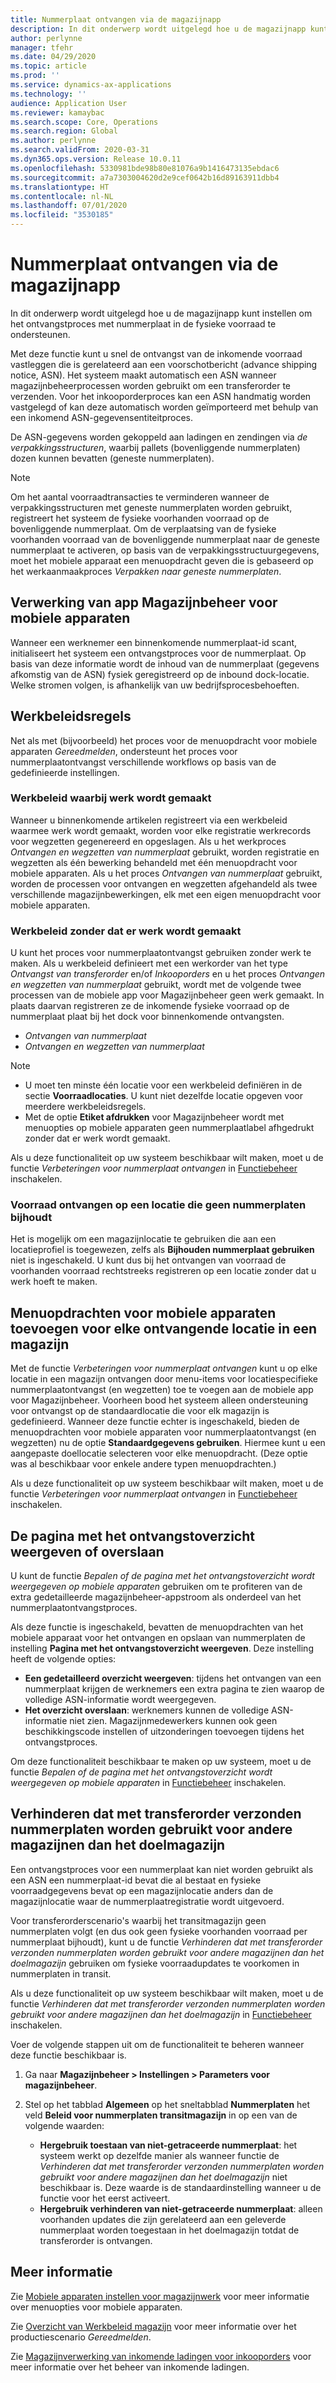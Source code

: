 ```yaml
---
title: Nummerplaat ontvangen via de magazijnapp
description: In dit onderwerp wordt uitgelegd hoe u de magazijnapp kunt instellen om het ontvangstproces met nummerplaat in de fysieke voorraad te ondersteunen.
author: perlynne
manager: tfehr
ms.date: 04/29/2020
ms.topic: article
ms.prod: ''
ms.service: dynamics-ax-applications
ms.technology: ''
audience: Application User
ms.reviewer: kamaybac
ms.search.scope: Core, Operations
ms.search.region: Global
ms.author: perlynne
ms.search.validFrom: 2020-03-31
ms.dyn365.ops.version: Release 10.0.11
ms.openlocfilehash: 5330981bde98b80e81076a9b1416473135ebdac6
ms.sourcegitcommit: a7a7303004620d2e9cef0642b16d89163911dbb4
ms.translationtype: HT
ms.contentlocale: nl-NL
ms.lasthandoff: 07/01/2020
ms.locfileid: "3530185"
---
```

# <a name="license-plate-receiving-via-the-warehouse-app"></a>Nummerplaat ontvangen via de magazijnapp

In dit onderwerp wordt uitgelegd hoe u de magazijnapp kunt instellen om het ontvangstproces met nummerplaat in de fysieke voorraad te ondersteunen.

Met deze functie kunt u snel de ontvangst van de inkomende voorraad vastleggen die is gerelateerd aan een voorschotbericht (advance shipping notice, ASN). Het systeem maakt automatisch een ASN wanneer magazijnbeheerprocessen worden gebruikt om een transferorder te verzenden. Voor het inkooporderproces kan een ASN handmatig worden vastgelegd of kan deze automatisch worden geïmporteerd met behulp van een inkomend ASN-gegevensentiteitproces.

De ASN-gegevens worden gekoppeld aan ladingen en zendingen via *de verpakkingsstructuren*, waarbij pallets (bovenliggende nummerplaten) dozen kunnen bevatten (geneste nummerplaten).

> [!NOTE]
> Om het aantal voorraadtransacties te verminderen wanneer de verpakkingsstructuren met geneste nummerplaten worden gebruikt, registreert het systeem de fysieke voorhanden voorraad op de bovenliggende nummerplaat. Om de verplaatsing van de fysieke voorhanden voorraad van de bovenliggende nummerplaat naar de geneste nummerplaat te activeren, op basis van de verpakkingsstructuurgegevens, moet het mobiele apparaat een menuopdracht geven die is gebaseerd op het werkaanmaakproces *Verpakken naar geneste nummerplaten*.

## <a name="warehousing-mobile-device-app-processing"></a>Verwerking van app Magazijnbeheer voor mobiele apparaten

Wanneer een werknemer een binnenkomende nummerplaat-id scant, initialiseert het systeem een ontvangstproces voor de nummerplaat. Op basis van deze informatie wordt de inhoud van de nummerplaat (gegevens afkomstig van de ASN) fysiek geregistreerd op de inbound dock-locatie. Welke stromen volgen, is afhankelijk van uw bedrijfsprocesbehoeften.

## <a name="work-policies"></a>Werkbeleidsregels

Net als met (bijvoorbeeld) het proces voor de menuopdracht voor mobiele apparaten *Gereedmelden*, ondersteunt het proces voor nummerplaatontvangst verschillende workflows op basis van de gedefinieerde instellingen.

### <a name="work-policies-with-work-creation"></a>Werkbeleid waarbij werk wordt gemaakt

Wanneer u binnenkomende artikelen registreert via een werkbeleid waarmee werk wordt gemaakt, worden voor elke registratie werkrecords voor wegzetten gegenereerd en opgeslagen. Als u het werkproces *Ontvangen en wegzetten van nummerplaat* gebruikt, worden registratie en wegzetten als één bewerking behandeld met één menuopdracht voor mobiele apparaten. Als u het proces *Ontvangen van nummerplaat* gebruikt, worden de processen voor ontvangen en wegzetten afgehandeld als twee verschillende magazijnbewerkingen, elk met een eigen menuopdracht voor mobiele apparaten.

### <a name="work-policies-without-work-creation"></a>Werkbeleid zonder dat er werk wordt gemaakt

U kunt het proces voor nummerplaatontvangst gebruiken zonder werk te maken. Als u werkbeleid definieert met een werkorder van het type *Ontvangst van transferorder* en/of *Inkooporders* en u het proces *Ontvangen en wegzetten van nummerplaat* gebruikt, wordt met de volgende twee processen van de mobiele app voor Magazijnbeheer geen werk gemaakt. In plaats daarvan registreren ze de inkomende fysieke voorraad op de nummerplaat plaat bij het dock voor binnenkomende ontvangsten.

- *Ontvangen van nummerplaat*
- *Ontvangen en wegzetten van nummerplaat*

> [!NOTE]
> - U moet ten minste één locatie voor een werkbeleid definiëren in de sectie **Voorraadlocaties**. U kunt niet dezelfde locatie opgeven voor meerdere werkbeleidsregels.
> - Met de optie **Etiket afdrukken** voor Magazijnbeheer wordt met menuopties op mobiele apparaten geen nummerplaatlabel afhgedrukt zonder dat er werk wordt gemaakt.

Als u deze functionaliteit op uw systeem beschikbaar wilt maken, moet u de functie *Verbeteringen voor nummerplaat ontvangen* in [Functiebeheer](../../fin-ops-core/fin-ops/get-started/feature-management/feature-management-overview.md) inschakelen.

### <a name="receive-inventory-on-a-location-that-doesnt-track-license-plates"></a>Voorraad ontvangen op een locatie die geen nummerplaten bijhoudt

Het is mogelijk om een magazijnlocatie te gebruiken die aan een locatieprofiel is toegewezen, zelfs als **Bijhouden nummerplaat gebruiken** niet is ingeschakeld. U kunt dus bij het ontvangen van voorraad de voorhanden voorraad rechtstreeks registreren op een locatie zonder dat u werk hoeft te maken.

## <a name="add-mobile-device-menu-items-for-each-receiving-location-in-a-warehouse"></a>Menuopdrachten voor mobiele apparaten toevoegen voor elke ontvangende locatie in een magazijn

Met de functie *Verbeteringen voor nummerplaat ontvangen* kunt u op elke locatie in een magazijn ontvangen door menu-items voor locatiespecifieke nummerplaatontvangst (en wegzetten) toe te voegen aan de mobiele app voor Magazijnbeheer. Voorheen bood het systeem alleen ondersteuning voor ontvangst op de standaardlocatie die voor elk magazijn is gedefinieerd. Wanneer deze functie echter is ingeschakeld, bieden de menuopdrachten voor mobiele apparaten voor nummerplaatontvangst (en wegzetten) nu de optie **Standaardgegevens gebruiken**. Hiermee kunt u een aangepaste doellocatie selecteren voor elke menuopdracht. (Deze optie was al beschikbaar voor enkele andere typen menuopdrachten.)

Als u deze functionaliteit op uw systeem beschikbaar wilt maken, moet u de functie *Verbeteringen voor nummerplaat ontvangen* in [Functiebeheer](../../fin-ops-core/fin-ops/get-started/feature-management/feature-management-overview.md) inschakelen.

## <a name="show-or-skip-the-receiving-summary-page"></a>De pagina met het ontvangstoverzicht weergeven of overslaan

U kunt de functie *Bepalen of de pagina met het ontvangstoverzicht wordt weergegeven op mobiele apparaten* gebruiken om te profiteren van de extra gedetailleerde magazijnbeheer-appstroom als onderdeel van het nummerplaatontvangstproces.

Als deze functie is ingeschakeld, bevatten de menuopdrachten van het mobiele apparaat voor het ontvangen en opslaan van nummerplaten de instelling **Pagina met het ontvangstoverzicht weergeven**. Deze instelling heeft de volgende opties:

- **Een gedetailleerd overzicht weergeven**: tijdens het ontvangen van een nummerplaat krijgen de werknemers een extra pagina te zien waarop de volledige ASN-informatie wordt weergegeven.
- **Het overzicht overslaan**: werknemers kunnen de volledige ASN-informatie niet zien. Magazijnmedewerkers kunnen ook geen beschikkingscode instellen of uitzonderingen toevoegen tijdens het ontvangstproces.

Om deze functionaliteit beschikbaar te maken op uw systeem, moet u de functie *Bepalen of de pagina met het ontvangstoverzicht wordt weergegeven op mobiele apparaten* in [Functiebeheer](../../fin-ops-core/fin-ops/get-started/feature-management/feature-management-overview.md) inschakelen.

## <a name="prevent-transfer-ordershipped-license-plates-from-being-used-at-warehouses-other-than-the-destination-warehouse"></a>Verhinderen dat met transferorder verzonden nummerplaten worden gebruikt voor andere magazijnen dan het doelmagazijn

Een ontvangstproces voor een nummerplaat kan niet worden gebruikt als een ASN een nummerplaat-id bevat die al bestaat en fysieke voorraadgegevens bevat op een magazijnlocatie anders dan de magazijnlocatie waar de nummerplaatregistratie wordt uitgevoerd.

Voor transferorderscenario's waarbij het transitmagazijn geen nummerplaten volgt (en dus ook geen fysieke voorhanden voorraad per nummerplaat bijhoudt), kunt u de functie *Verhinderen dat met transferorder verzonden nummerplaten worden gebruikt voor andere magazijnen dan het doelmagazijn* gebruiken om fysieke voorraadupdates te voorkomen in nummerplaten in transit.

Als u deze functionaliteit op uw systeem beschikbaar wilt maken, moet u de functie *Verhinderen dat met transferorder verzonden nummerplaten worden gebruikt voor andere magazijnen dan het doelmagazijn* in [Functiebeheer](../../fin-ops-core/fin-ops/get-started/feature-management/feature-management-overview.md) inschakelen.

Voer de volgende stappen uit om de functionaliteit te beheren wanneer deze functie beschikbaar is.

1. Ga naar **Magazijnbeheer \> Instellingen \> Parameters voor magazijnbeheer**.
1. Stel op het tabblad **Algemeen** op het sneltabblad **Nummerplaten** het veld **Beleid voor nummerplaten transitmagazijn** in op een van de volgende waarden:

    - **Hergebruik toestaan van niet-getraceerde nummerplaat**: het systeem werkt op dezelfde manier als wanneer functie de *Verhinderen dat met transferorder verzonden nummerplaten worden gebruikt voor andere magazijnen dan het doelmagazijn* niet beschikbaar is. Deze waarde is de standaardinstelling wanneer u de functie voor het eerst activeert.
    - **Hergebruik verhinderen van niet-getraceerde nummerplaat**: alleen voorhanden updates die zijn gerelateerd aan een geleverde nummerplaat worden toegestaan in het doelmagazijn totdat de transferorder is ontvangen.

## <a name="more-information"></a>Meer informatie

Zie [Mobiele apparaten instellen voor magazijnwerk](configure-mobile-devices-warehouse.md) voor meer informatie over menuopties voor mobiele apparaten.

Zie [Overzicht van Werkbeleid magazijn](warehouse-work-policies.md) voor meer informatie over het productiescenario *Gereedmelden*.

Zie [Magazijnverwerking van inkomende ladingen voor inkooporders](inbound-load-handling.md) voor meer informatie over het beheer van inkomende ladingen.
